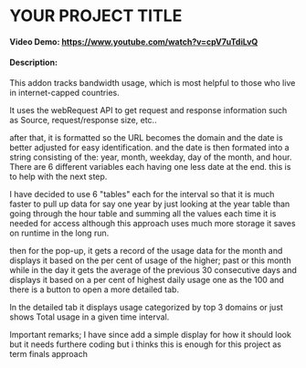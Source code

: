 # YOUR PROJECT TITLE
#### Video Demo:  https://www.youtube.com/watch?v=cpV7uTdiLvQ
#### Description:

This addon tracks bandwidth usage, which is most helpful to those who live in internet-capped countries.

It uses the webRequest API to get request and response information such as Source, request/response size, etc.. 

after that, it is formatted so the URL becomes the domain and the date is better adjusted for easy identification.
and the date is then formated into a string consisting of the: year, month, weekday, day of the month, and hour. There are 6 different variables each having one less date at the end. this is to help with the next step.

I have decided to use 6 "tables" each for the interval so that it is much faster to pull up data for say one year by just looking at the year table than going through the hour table and summing all the values each time it is needed for access although this approach uses much more storage it saves on runtime in the long run. 

then for the pop-up, it gets a record of the usage data for the month and displays it based on the per cent of usage of the higher; past or this month while in the day it gets the average of the previous 30 consecutive days and displays it based on a per cent of highest daily usage one as the 100 and there is a button to open a more detailed tab.

In the detailed tab it displays usage categorized by top 3 domains or just shows Total usage in a given time interval.

Important remarks;
I have since add a simple display for how it should look but it needs furthere coding but i thinks this is enough for this project as term finals approach